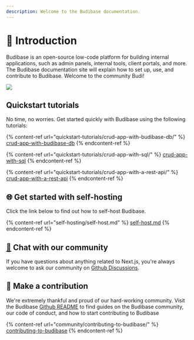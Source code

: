```yaml
---
description: Welcome to the Budibase documentation.
---
```


# 👋 Introduction

Budibase is an open-source low-code platform for building internal applications, such as admin panels, internal tools, client portals, and more. The Budibase documentation site will explain how to set up, use, and contribute to Budibase. Welcome to the community Budi!

![](.gitbook/assets/scene\_4\_web_version_xxjyip.png)

## Quickstart tutorials

No time, no worries. Get started quickly with Budibase using the following tutorials:

{% content-ref url="quickstart-tutorials/crud-app-with-budibase-db/" %}
[crud-app-with-budibase-db](quickstart-tutorials/crud-app-with-budibase-db/)
{% endcontent-ref %}

{% content-ref url="quickstart-tutorials/crud-app-with-sql/" %}
[crud-app-with-sql](quickstart-tutorials/crud-app-with-sql/)
{% endcontent-ref %}

{% content-ref url="quickstart-tutorials/crud-app-with-a-rest-api/" %}
[crud-app-with-a-rest-api](quickstart-tutorials/crud-app-with-a-rest-api/)
{% endcontent-ref %}

## 🌐 Get started with self-hosting

Click the link below to find out how to self-host Budibase.

{% content-ref url="self-hosting/self-host.md" %}
[self-host.md](self-hosting/self-host.md)
{% endcontent-ref %}

## [🦸](https://emojikeyboard.org/copy/Superhero_Emoji\_%F0%9F%A6%B8) Chat with our community

If you have questions about anything related to Next.js, you're always welcome to ask our community on [Github Discussions](https://github.com/Budibase/budibase/discussions).

## 👐 Make a contribution

We're extremely thankful and proud of our hard-working community. Visit the Budibase [Github README](https://github.com/Budibase/budibase/blob/master/README.md) to find guides on the Budibase community, our code of conduct, and how to start contributing to Budibase

{% content-ref url="community/contributing-to-budibase/" %}
[contributing-to-budibase](community/contributing-to-budibase/)
{% endcontent-ref %}
